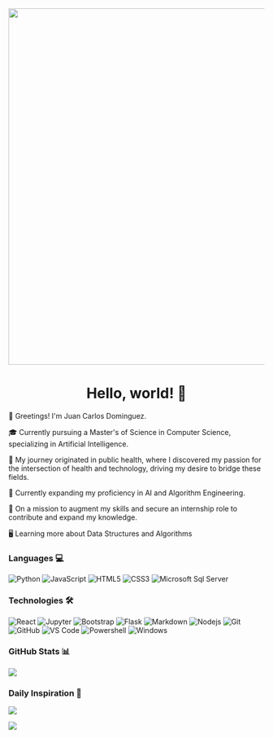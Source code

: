 <div align="center">
<img src="https://cdn.techinasia.com/wp-content/uploads/2021/05/1621575467_space-satelites-galaxy.gif" width="700px" />
<br>
  
# Hello, world! 👋
</div>

👋 Greetings! I'm Juan Carlos Dominguez.

🎓 Currently pursuing a Master's of Science in Computer Science, specializing in Artificial Intelligence.

🌱 My journey originated in public health, where I discovered my passion for the intersection of health and technology, driving my desire to bridge these fields.

🤖 Currently expanding my proficiency in AI and Algorithm Engineering.

🎒 On a mission to augment my skills and secure an internship role to contribute and expand my knowledge.

🖥️ Learning more about Data Structures and Algorithms 

### Languages 💻
![Python](http://img.shields.io/badge/-Python-3776AB?style=flat-square&logo=python&logoColor=ffffff)
![JavaScript](https://img.shields.io/badge/-JavaScript-%23F7DF1C?style=flat-square&logo=javascript&logoColor=000000&labelColor=%23F7DF1C&color=%23FFCE5A)
![HTML5](https://img.shields.io/badge/-HTML5-%23E44D27?style=flat-square&logo=html5&logoColor=ffffff)
![CSS3](https://img.shields.io/badge/-CSS3-%231572B6?style=flat-square&logo=css3)
![Microsoft Sql Server](https://img.shields.io/badge/-Sql%20Server-CC2927?style=flat-square&logo=microsoft-sql-server&logoColor=ffffff)

### Technologies 🛠 
![React](https://img.shields.io/badge/-React-61DAFB?style=flat-square&logo=react&logoColor=ffffff)
![Jupyter](https://img.shields.io/badge/-Jupyter-F37626?style=flat-square&logo=Jupyter&logoColor=ffffff)
![Bootstrap](https://img.shields.io/badge/-Bootstrap-563D7C?style=flat-square&logo=Bootstrap)
![Flask](https://img.shields.io/badge/-Flask-000000?style=flat-square&logo=flask&logoColor=ffffff)
![Markdown](https://img.shields.io/badge/-Markdown-000000?style=flat-square&logo=markdown)
![Nodejs](https://img.shields.io/badge/-Nodejs-339933?style=flat-square&logo=Node.js&logoColor=ffffff)
![Git](https://img.shields.io/badge/-Git-%23F05032?style=flat-square&logo=git&logoColor=%23ffffff)
![GitHub](https://img.shields.io/badge/-GitHub-181717?style=flat-square&logo=github)
![VS Code](http://img.shields.io/badge/-VS%20Code-007ACC?style=flat-square&logo=visual-studio-code&logoColor=ffffff)
![Powershell](http://img.shields.io/badge/-Powershell-5391FE?style=flat-square&logo=powershell&logoColor=ffffff)
![Windows](http://img.shields.io/badge/-Windows-0078D6?style=flat-square&logo=windows&logoColor=ffffff)

### GitHub Stats 📊
![](https://github-readme-stats.vercel.app/api/top-langs/?username=Juan-Carlos-D&theme=blueberry&hide_border=false&include_all_commits=false&count_private=false&layout=compact)

### Daily Inspiration 💫
![](https://quotes-github-readme.vercel.app/api?type=horizontal&theme=tokyonight)

[![](https://visitcount.itsvg.in/api?id=Juan-Carlos-D&icon=0&color=0)](https://visitcount.itsvg.in)

